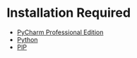 # Installation Required

+ [PyCharm Professional Edition](https://www.jetbrains.com/pycharm/download/#section=linux)
+ [Python](https://www.python.org/downloads/)
+ [PIP](https://pip.pypa.io/en/stable/installing/)
